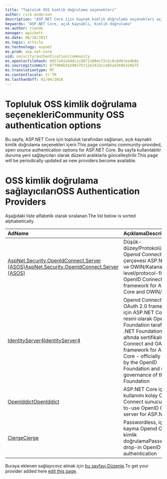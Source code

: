 ```yaml
---
title: "Topluluk OSS kimlik doğrulama seçenekleri"
author: rick-anderson
description: "ASP.NET Core için kaynak kimlik doğrulama seçenekleri açık listeler."
keywords: "ASP.NET Core, açık kaynaklı, kimlik doğrulama"
ms.author: riande
manager: wpickett
ms.date: 08/18/2017
ms.topic: article
ms.technology: aspnet
ms.prod: asp.net-core
uid: security/authentication/community
ms.openlocfilehash: 0d57a91a54dc1c88711804cf2c5c0c6d67ee4b8e
ms.sourcegitcommit: 677986b3a39817b712e2432cce85ad1685326b75
ms.translationtype: MT
ms.contentlocale: tr-TR
ms.lasthandoff: 01/04/2018
---
```

# <a name="community-oss-authentication-options"></a><span data-ttu-id="b40ae-104">Topluluk OSS kimlik doğrulama seçenekleri</span><span class="sxs-lookup"><span data-stu-id="b40ae-104">Community OSS authentication options</span></span>

<span data-ttu-id="b40ae-105">Bu sayfa, ASP.NET Core için topluluk tarafından sağlanan, açık kaynaklı kimlik doğrulama seçenekleri içerir.</span><span class="sxs-lookup"><span data-stu-id="b40ae-105">This page contains community-provided, open source authentication options for ASP.NET Core.</span></span> <span data-ttu-id="b40ae-106">Bu sayfa kullanılabilir duruma yeni sağlayıcıları olarak düzenli aralıklarla güncelleştirilir.</span><span class="sxs-lookup"><span data-stu-id="b40ae-106">This page will be periodically updated as new providers become available.</span></span>

# <a name="oss-authentication-providers"></a><span data-ttu-id="b40ae-107">OSS kimlik doğrulama sağlayıcıları</span><span class="sxs-lookup"><span data-stu-id="b40ae-107">OSS Authentication Providers</span></span>

<span data-ttu-id="b40ae-108">Aşağıdaki liste alfabetik olarak sıralanan.</span><span class="sxs-lookup"><span data-stu-id="b40ae-108">The list below is sorted alphabetically.</span></span>

| <span data-ttu-id="b40ae-109">Ad</span><span class="sxs-lookup"><span data-stu-id="b40ae-109">Name</span></span> | <span data-ttu-id="b40ae-110">Açıklama</span><span class="sxs-lookup"><span data-stu-id="b40ae-110">Description</span></span> |
|:--------------|:------------------|
| [<span data-ttu-id="b40ae-111">AspNet.Security.OpenIdConnect.Server (ASOS)</span><span class="sxs-lookup"><span data-stu-id="b40ae-111">AspNet.Security.OpenIdConnect.Server (ASOS)</span></span>](https://github.com/aspnet-contrib/AspNet.Security.OpenIdConnect.Server) | <span data-ttu-id="b40ae-112">Düşük-düzey/Protokolü-ilk Openıd Connect server çerçevesi ASP.NET Core ve OWIN/Katana</span><span class="sxs-lookup"><span data-stu-id="b40ae-112">Low-level/protocol-first OpenID Connect server framework for ASP.NET Core and OWIN/Katana</span></span> |
| [<span data-ttu-id="b40ae-113">IdentityServer4</span><span class="sxs-lookup"><span data-stu-id="b40ae-113">IdentityServer4</span></span>](https://identityserver.io/) | <span data-ttu-id="b40ae-114">Openıd Connect ve OAuth 2.0 framework için ASP.NET Core - resmi olarak Openıd Foundation tarafından ve .NET Foundation idare altında sertifikalı</span><span class="sxs-lookup"><span data-stu-id="b40ae-114">OpenID Connect and OAuth 2.0 framework for ASP.NET Core - officially certified by the OpenID Foundation and under governance of the .NET Foundation</span></span> |
| [<span data-ttu-id="b40ae-115">OpenIddict</span><span class="sxs-lookup"><span data-stu-id="b40ae-115">OpenIddict</span></span>](https://github.com/openiddict/openiddict-core) | <span data-ttu-id="b40ae-116">ASP.NET Core için kullanımı kolay Openıd Connect sunucusu</span><span class="sxs-lookup"><span data-stu-id="b40ae-116">Easy-to-use OpenID Connect server for ASP.NET Core</span></span>  |
| [<span data-ttu-id="b40ae-117">Cierge</span><span class="sxs-lookup"><span data-stu-id="b40ae-117">Cierge</span></span>](https://github.com/pwdless/Cierge) | <span data-ttu-id="b40ae-118">Passwordless, içeri kayma Openıd Connect kimlik doğrulama</span><span class="sxs-lookup"><span data-stu-id="b40ae-118">Passwordless, drop-in OpenID Connect authentication</span></span>   |

<span data-ttu-id="b40ae-119">Buraya eklenen sağlayıcınız almak için [bu sayfayı Düzenle](https://github.com/login?return_to=https%3A%2F%2Fgithub.com%2Faspnet%2FDocs%2Fedit%2Fmaster%2Faspnetcore%2Fsecurity%2Fauthentication%2Fcommunity.md).</span><span class="sxs-lookup"><span data-stu-id="b40ae-119">To get your provider added here [edit this page](https://github.com/login?return_to=https%3A%2F%2Fgithub.com%2Faspnet%2FDocs%2Fedit%2Fmaster%2Faspnetcore%2Fsecurity%2Fauthentication%2Fcommunity.md).</span></span>
